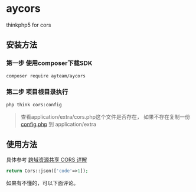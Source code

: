 # aycors
thinkphp5 for cors

## 安装方法

### 第一步 使用composer下载SDK

```bash
composer require ayteam/aycors
```

### 第二步 项目根目录执行

```bash
php think cors:config
```

> 查看application/extra/cors.php这个文件是否存在，
如果不存在复制一份 [config.php](https://github.com/ayteam/aycors/blob/master/src/config.php) 
到 application/extra 

## 使用方法
具体参考 [跨域资源共享 CORS 详解](http://www.ruanyifeng.com/blog/2016/04/cors.html)

```php
return Cors::json(['code'=>1]);
```
如果有不懂的，可以下面评论。


